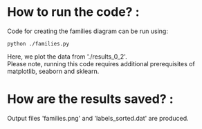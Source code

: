# How to run the code? : 
Code for creating the families diagram can be run using:  
```
python ./families.py
```  
Here, we plot the data from './results_0_2'.  
Please note, running this code requires additional prerequisites of matplotlib, seaborn and sklearn. 

# How are the results saved?  : 
Output files 'families.png' and 'labels_sorted.dat' are produced. 